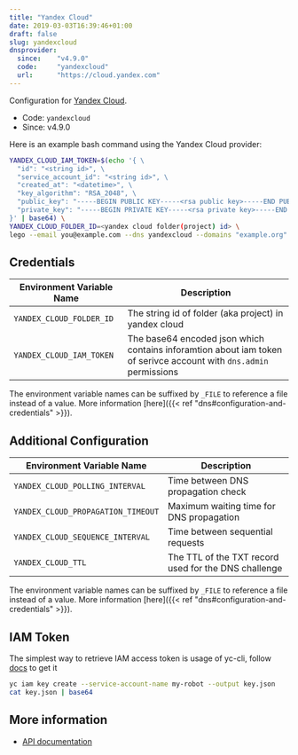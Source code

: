 ```yaml
---
title: "Yandex Cloud"
date: 2019-03-03T16:39:46+01:00
draft: false
slug: yandexcloud
dnsprovider:
  since:    "v4.9.0"
  code:     "yandexcloud"
  url:      "https://cloud.yandex.com"
---
```


<!-- THIS DOCUMENTATION IS AUTO-GENERATED. PLEASE DO NOT EDIT. -->
<!-- providers/dns/yandexcloud/yandexcloud.toml -->
<!-- THIS DOCUMENTATION IS AUTO-GENERATED. PLEASE DO NOT EDIT. -->


Configuration for [Yandex Cloud](https://cloud.yandex.com).


<!--more-->

- Code: `yandexcloud`
- Since: v4.9.0


Here is an example bash command using the Yandex Cloud provider:

```bash
YANDEX_CLOUD_IAM_TOKEN=$(echo '{ \
  "id": "<string id>", \
  "service_account_id": "<string id>", \
  "created_at": "<datetime>", \
  "key_algorithm": "RSA_2048", \
  "public_key": "-----BEGIN PUBLIC KEY-----<rsa public key>-----END PUBLIC KEY-----", \
  "private_key": "-----BEGIN PRIVATE KEY-----<rsa private key>-----END PRIVATE KEY-----" \
}' | base64) \
YANDEX_CLOUD_FOLDER_ID=<yandex cloud folder(project) id> \
lego --email you@example.com --dns yandexcloud --domains "example.org" --domains "*.example.org" run
```




## Credentials

| Environment Variable Name | Description |
|-----------------------|-------------|
| `YANDEX_CLOUD_FOLDER_ID` | The string id of folder (aka project) in yandex cloud |
| `YANDEX_CLOUD_IAM_TOKEN` | The base64 encoded json which contains inforamtion about iam token of serivce account with `dns.admin` permissions |

The environment variable names can be suffixed by `_FILE` to reference a file instead of a value.
More information [here]({{< ref "dns#configuration-and-credentials" >}}).


## Additional Configuration

| Environment Variable Name | Description |
|--------------------------------|-------------|
| `YANDEX_CLOUD_POLLING_INTERVAL` | Time between DNS propagation check |
| `YANDEX_CLOUD_PROPAGATION_TIMEOUT` | Maximum waiting time for DNS propagation |
| `YANDEX_CLOUD_SEQUENCE_INTERVAL` | Time between sequential requests |
| `YANDEX_CLOUD_TTL` | The TTL of the TXT record used for the DNS challenge |

The environment variable names can be suffixed by `_FILE` to reference a file instead of a value.
More information [here]({{< ref "dns#configuration-and-credentials" >}}).

## IAM Token
The simplest way to retrieve IAM access token is usage of yc-cli, follow [docs](https://cloud.yandex.ru/docs/iam/operations/iam-token/create-for-sa) to get it

```bash
yc iam key create --service-account-name my-robot --output key.json
cat key.json | base64
```



## More information

- [API documentation](https://cloud.yandex.com/en/docs/dns/quickstart)

<!-- THIS DOCUMENTATION IS AUTO-GENERATED. PLEASE DO NOT EDIT. -->
<!-- providers/dns/yandexcloud/yandexcloud.toml -->
<!-- THIS DOCUMENTATION IS AUTO-GENERATED. PLEASE DO NOT EDIT. -->
